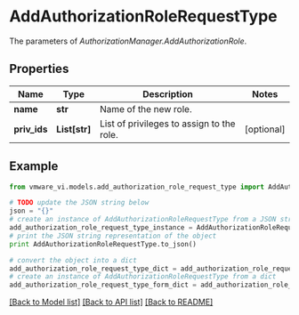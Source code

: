 # AddAuthorizationRoleRequestType

The parameters of *AuthorizationManager.AddAuthorizationRole*. 

## Properties
Name | Type | Description | Notes
------------ | ------------- | ------------- | -------------
**name** | **str** | Name of the new role.  | 
**priv_ids** | **List[str]** | List of privileges to assign to the role.  | [optional] 

## Example

```python
from vmware_vi.models.add_authorization_role_request_type import AddAuthorizationRoleRequestType

# TODO update the JSON string below
json = "{}"
# create an instance of AddAuthorizationRoleRequestType from a JSON string
add_authorization_role_request_type_instance = AddAuthorizationRoleRequestType.from_json(json)
# print the JSON string representation of the object
print AddAuthorizationRoleRequestType.to_json()

# convert the object into a dict
add_authorization_role_request_type_dict = add_authorization_role_request_type_instance.to_dict()
# create an instance of AddAuthorizationRoleRequestType from a dict
add_authorization_role_request_type_form_dict = add_authorization_role_request_type.from_dict(add_authorization_role_request_type_dict)
```
[[Back to Model list]](../README.md#documentation-for-models) [[Back to API list]](../README.md#documentation-for-api-endpoints) [[Back to README]](../README.md)


